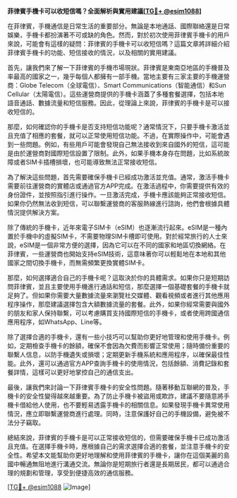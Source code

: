 **菲律賓手機卡可以收短信嗎？全面解析與實用建議[[TG💪+ @esim1088](https://t.me/s/esim1088)]**

在菲律賓，手機通信是日常生活的重要部分。無論是本地通話、國際聯絡還是日常娛樂，手機卡都扮演著不可或缺的角色。然而，對於初次使用菲律賓手機卡的用戶來說，可能會有這樣的疑問：菲律賓的手機卡可以收短信嗎？這篇文章將詳細介紹菲律賓手機卡的功能、短信接收的情況，以及相關的實用建議。

首先，讓我們來了解一下菲律賓的手機市場現狀。菲律賓是東南亞地區的手機普及率最高的國家之一，幾乎每個人都擁有一部手機。當地主要有三家主要的手機運營商：Globe Telecom（全球電信）、Smart Communications（智能通信）和Sun Cellular（太陽電信）。這些運營商提供的手機卡涵蓋了多種套餐選擇，包括本地語音通話、數據流量和短信服務。因此，從理論上來說，菲律賓的手機卡是可以接收短信的。

那麼，如何確認你的手機卡是否支持短信功能呢？通常情況下，只要手機卡激活並且充值了相應的套餐，就可以正常使用短信功能。不過，在實際操作中，可能會遇到一些問題。例如，有些用戶可能會發現自己無法接收到來自國外的短信，這可能是由於運營商對國際短信設置了限制。此外，如果手機本身存在問題，比如系統故障或者SIM卡插槽損壞，也可能導致無法正常接收短信。

為了解決這些問題，首先需要確保手機卡已經成功激活並充值。通常，激活手機卡需要前往運營商的實體店或通過官方APP完成。在激活過程中，你需要提供有效的身份證件，並按照指引進行操作。一旦激活完成，手機卡應該能夠正常接收短信。如果你仍然無法收到短信，可以聯繫運營商的客服熱線進行諮詢，他們會根據具體情況提供解決方案。

除了傳統的手機卡，近年來電子SIM卡（eSIM）也逐漸流行起來。eSIM是一種內置於手機中的虛擬SIM卡，不需要物理SIM卡槽即可使用。對於經常旅行的人士來說，eSIM是一個非常方便的選擇，因為它可以在不同的國家和地區切換網絡。在菲律賓，一些運營商也開始支持eSIM技術，這意味著你可以輕鬆地在本地和其他國家之間切換手機卡，而無需頻繁更換實體SIM卡。

那麼，如何選擇適合自己的手機卡呢？這取決於你的具體需求。如果你只是短期訪問菲律賓，並且主要使用手機進行通話和短信，那麼選擇一個基礎套餐的手機卡就足夠了。但如果你需要大量數據流量來瀏覽社交媒體、觀看視頻或者進行其他應用程序操作，那麼建議選擇包含大額數據流量的套餐。此外，如果你經常需要與國外的朋友和家人保持聯繫，可以考慮購買支持國際短信的手機卡，或者使用跨國通信應用程序，如WhatsApp、Line等。

除了選擇合適的手機卡，還有一些小技巧可以幫助你更好地管理和使用手機卡。例如，定期檢查手機卡的餘額，確保不會因為欠費而影響正常使用；隨時備份重要的聯繫人信息，以防手機遺失或損壞；定期更新手機系統和應用程序，以確保最佳性能。此外，還可以通過官方APP查詢手機卡的使用情況，包括餘額、消費記錄和套餐詳情，這樣可以更好地掌控自己的通信支出。

最後，讓我們來討論一下菲律賓手機卡的安全性問題。隨著移動互聯網的普及，手機卡的安全性變得越來越重要。為了防止手機卡被盜用或欺詐，建議不要隨意將手機卡借給他人使用，也不要輕易透露手機卡的相關信息。如果發現手機卡異常使用情況，應立即聯繫運營商進行處理。同時，注意保護好自己的手機設備，避免被不法分子竊取。

總結來說，菲律賓的手機卡是可以正常接收短信的，但需要確保手機卡已成功激活且充值。在選擇手機卡時，應根據自己的需求選擇合適的套餐，並注意手機卡的安全性。希望本文能幫助你更好地理解和使用菲律賓的手機卡，讓你在這個美麗的島國中暢通無阻地進行溝通交流。無論你是短期旅行者還是長期居民，都可以通過合理的規劃和管理，享受到便捷高效的通信服務。

[[TG💪+ @esim1088](https://t.me/s/esim1088) ![Image](https://i.postimg.cc/4NQfJmqS/Snipaste-2025-05-13-00-14-12.png)]